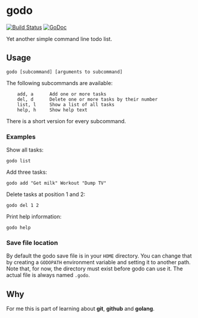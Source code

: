 # godo

[![Build Status](https://travis-ci.org/tenp/godo.png)](https://travis-ci.org/tenp/godo)
[![GoDoc](https://godoc.org/github.com/tenp/godo?status.svg)](http://godoc.org/github.com/tenp/godo)

Yet another simple command line todo list.





## Usage
```
godo [subcommand] [arguments to subcommand]
```
The following subcommands are available:
```
	add, a		Add one or more tasks
	del, d		Delete one or more tasks by their number
	list, l		Show a list of all tasks
	help, h		Show help text
```
There is a short version for every subcommand.



### Examples
Show all tasks:
``` 
godo list
```

Add three tasks:
```
godo add "Get milk" Workout "Dump TV"
```

Delete tasks at position 1 and 2:
```
godo del 1 2
```

Print help information:
```
godo help
```



### Save file location
By default the godo save file is in your `HOME` directory. You can change that by creating a
`GODOPATH` environment variable and setting it to another path. Note that, for now, the directory must
exist before godo can use it. The actual file is always named `.godo`.



## Why
For me this is part of learning about **git**, **github** and **golang**.


